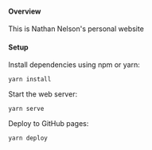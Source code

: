 #### Overview
This is Nathan Nelson's personal website

#### Setup

Install dependencies using npm or yarn:

`yarn install`

Start the web server:

`yarn serve`

Deploy to GitHub pages:

`yarn deploy`
 